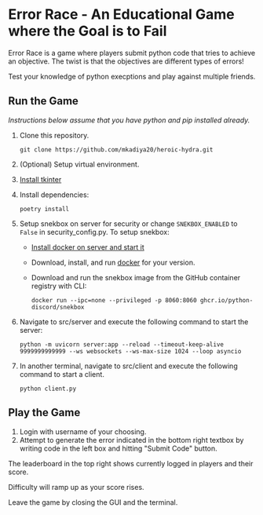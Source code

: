 # Error Race - An Educational Game where the Goal is to Fail

Error Race is a game where players submit python code that tries to achieve an objective. The twist is that the objectives are different types of errors!

Test your knowledge of python execptions and play against multiple friends.

## Run the Game
*Instructions below assume that you have python and pip installed already.*

1. Clone this repository.

   `git clone https://github.com/mkadiya20/heroic-hydra.git`

2. (Optional) Setup virtual environment.
3. [Install tkinter](https://tkdocs.com/tutorial/install.html)
4. Install dependencies:

   `poetry install`

5. Setup snekbox on server for security or change `SNEKBOX_ENABLED` to `False` in security_config.py. To setup snekbox:
   - [Install docker on server and start it](https://docs.docker.com/desktop/)
   - Download, install, and run [docker](https://www.docker.com/products/docker-desktop/) for your version.
   - Download and run the snekbox image from the GitHub container registry with CLI:

      `docker run --ipc=none --privileged -p 8060:8060 ghcr.io/python-discord/snekbox`

6. Navigate to src/server and execute the following command to start the server:

   `python -m uvicorn server:app --reload --timeout-keep-alive 9999999999999 --ws websockets --ws-max-size 1024 --loop asyncio`

7. In another terminal, navigate to src/client and execute the following command to start a client.

   `python client.py`

## Play the Game
1. Login with username of your choosing.
2. Attempt to generate the error indicated in the bottom right textbox by writing code in the left box and hitting "Submit Code" button.

The leaderboard in the top right shows currently logged in players and their score.

Difficulty will ramp up as your score rises.

Leave the game by closing the GUI and the terminal.

